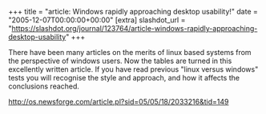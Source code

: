 +++
title = "article: Windows rapidly approaching desktop usability!"
date = "2005-12-07T00:00:00+00:00"
[extra]
slashdot_url = "https://slashdot.org/journal/123764/article-windows-rapidly-approaching-desktop-usability"
+++

<p>There have been many articles on the merits of linux based systems from the perspective of windows users. Now the tables are turned in this excellently written article. If you have read previous "linux versus windows" tests you will recognise the style and approach, and how it affects the conclusions reached.</p>
<p><a href="http://os.newsforge.com/article.pl?sid=05/05/18/2033216&amp;tid=149">http://os.newsforge.com/article.pl?sid=05/05/18/2033216&amp;tid=149</a></p>

